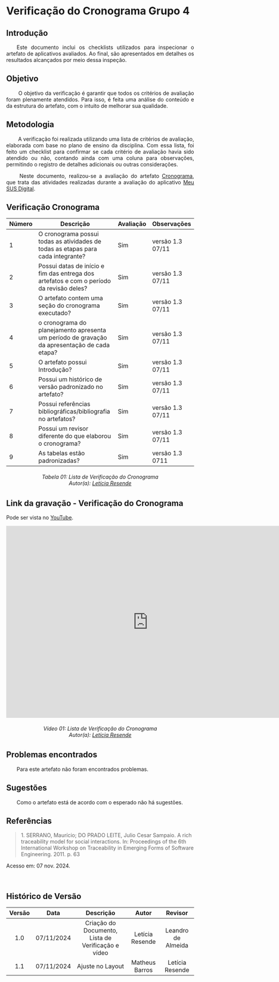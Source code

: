 
# Verificação do Cronograma Grupo 4

## Introdução
<p align="justify">
&emsp;&emsp;Este documento inclui os checklists utilizados para inspecionar o artefato de aplicativos avaliados. Ao final, são apresentados em detalhes os resultados alcançados por meio dessa inspeção.
</p>

## Objetivo

<p align="justify">
&emsp;&emsp; O objetivo da verificação é garantir que todos os critérios de avaliação foram plenamente atendidos. Para isso, é feita uma análise do conteúdo e da estrutura do artefato, com o intuito de melhorar sua qualidade.
</p>

## Metodologia
<p align="justify">
&emsp;&emsp; A verificação foi realizada utilizando uma lista de critérios de avaliação, elaborada com base no plano de ensino da disciplina. Com essa lista, foi feito um checklist para confirmar se cada critério de avaliação havia sido atendido ou não, contando ainda com uma coluna para observações, permitindo o registro de detalhes adicionais ou outras considerações.</p>

<p align="justify">
&emsp;&emsp; Neste documento, realizou-se a avaliação do artefato <a href="https://requisitos-de-software.github.io/2024.2-MeuSUSDigital/planejamento/cronograma-planejamento/" target = "_blank">Cronograma</a>, que trata das atividades realizadas durante a avaliação do aplicativo <a href="https://play.google.com/store/apps/details?id=br.gov.datasus.cnsdigital&hl=pt_BR" target = "_blank">Meu SUS Digital</a>.
</p>


## Verificação Cronograma


| Número | Descrição                                                                                    | Avaliação | Observações |
|----|----------------------------------------------------------------------------------------------|-----------|-------------|
| 1 | O cronograma possui todas as atividades de todas as etapas para cada integrante?             |    Sim       |  versão 1.3 07/11           |
| 2 | Possui datas de início e fim das entrega dos artefatos e com o período da revisão deles?     |   Sim        | versão 1.3   07/11         |
| 3 | O artefato contem uma seção do cronograma executado?                                         |    Sim       | versão 1.3  07/11          |
| 4 | o cronograma do planejamento apresenta um período de gravação da apresentação de cada etapa? |    Sim       | versão 1.3   07/11        |
| 5 | O artefato possui Introdução?                                                                |    Sim       | versão 1.3  07/11         |
| 6 | Possui um histórico de versão padronizado no artefato?                                       |  Sim         | versão 1.3     07/11      |
| 7 | Possui referências bibliográficas/bibliografia no artefatos?                                 |    Sim       | versão 1.3    07/11      |
| 8 | Possui um revisor diferente do que elaborou o cronograma?                                    |    Sim       | versão 1.3  07/11        |
| 9 | As tabelas estão padronizadas?                                                               |    Sim       | versão 1.3  0711          |

<p align="justify">
<h6 align = "center"> Tabela 01: Lista de Verificação do Cronograma 
<br> Autor(a): <a href="https://github.com/LeticiaResende23">Letícia Resende</a></h6>
</p>


## Link da gravação - Verificação do Cronograma
Pode ser vista no [YouTube](https://youtu.be/oiR9VLdVYHI).</p>

<center>
<iframe width="760" height="515" src="https://www.youtube.com/embed/AiN-Rrh8Qvg?si=-S-NoXN9NX4_0k8u" title="YouTube video player" frameborder="0" allow="accelerometer; autoplay; clipboard-write; encrypted-media; gyroscope; picture-in-picture; web-share" referrerpolicy="strict-origin-when-cross-origin" allowfullscreen></iframe>

<p align="justify">
<h6 align = "center"> Vídeo 01: Lista de Verificação do Cronograma 
<br> Autor(a): <a href="https://github.com/LeticiaResende23">Letícia Resende</a></h6>
</p>

</center>



## Problemas encontrados
<p align="justify">&emsp;&emsp;Para este artefato não foram encontrados problemas.</p>



## Sugestões
<p align="justify">&emsp;&emsp;Como o artefato está de acordo com o esperado não há sugestões.</p>

</center>

## Referências

> <p id="1">1. SERRANO, Maurício; DO PRADO LEITE, Julio Cesar Sampaio. A rich traceability model for social interactions. In: Proceedings of the 6th International Workshop on Traceability in Emerging Forms of Software Engineering. 2011. p. 63
   Acesso em: 07 nov. 2024.
</p>

<br>




## Histórico de Versão

<center>

| Versão |    Data    |      Descrição       |  Autor  | Revisor |
| :----: | :--------: | :------------------: | :-----: | :-----: |
|  1.0   | 07/11/2024 | Criação do Documento, Lista de Verificação e vídeo| Letícia Resende | Leandro de Almeida|
|  1.1   | 07/11/2024 | Ajuste no Layout | Matheus Barros | Letícia Resende|


</center>


